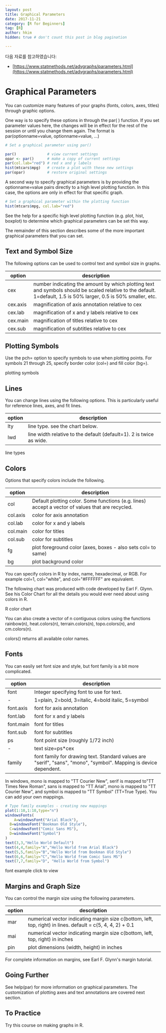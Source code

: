 ```yaml
---
layout: post  
title: Graphical Parameters
date: 2017-11-21  
category: [R for Beginners]  
tag: [R]  
author: hkim  
hidden: true # don't count this post in blog pagination  

---
```


다음 자료를 참고하였습니다:  
- [https://www.statmethods.net/advgraphs/parameters.html](https://www.statmethods.net/advgraphs/parameters.html)

# Graphical Parameters

You can customize many features of your graphs (fonts, colors, axes, titles) through graphic options.

One way is to specify these options in through the par( ) function. If you set parameter values here, the changes will be in effect for the rest of the session or until you change them again. The format is par(optionname=value, optionname=value, ...)

```r
# Set a graphical parameter using par()

par()              # view current settings
opar <- par()      # make a copy of current settings
par(col.lab="red") # red x and y labels
hist(mtcars$mpg)   # create a plot with these new settings
par(opar)          # restore original settings
```

A second way to specify graphical parameters is by providing the optionname=value pairs directly to a high level plotting function. In this case, the options are only in effect for that specific graph.

```r
# Set a graphical parameter within the plotting function
hist(mtcars$mpg, col.lab="red")
```

See the help for a specific high level plotting function (e.g. plot, hist, boxplot) to determine which graphical parameters can be set this way.

The remainder of this section describes some of the more important graphical parameters that you can set.


## Text and Symbol Size

The following options can be used to control text and symbol size in graphs.

option   | description
---------|----------------
cex      | number indicating the amount by which plotting text and symbols should be scaled relative to the default. 1=default, 1.5 is 50% larger, 0.5 is 50% smaller, etc.
cex.axis | magnification of axis annotation relative to cex
cex.lab  | magnification of x and y labels relative to cex
cex.main | magnification of titles relative to cex
cex.sub  | magnification of subtitles relative to cex


## Plotting Symbols

Use the pch= option to specify symbols to use when plotting points. For symbols 21 through 25, specify border color (col=) and fill color (bg=).

plotting symbols


## Lines

You can change lines using the following options. This is particularly useful for reference lines, axes, and fit lines.

option | description
-------|------------------------------
lty    | line type. see the chart below.
lwd    | line width relative to the default (default=1). 2 is twice as wide.

line types


## Colors

Options that specify colors include the following.

option   | description
---------|----------------------------
col      | Default plotting color. Some functions (e.g. lines) accept a vector of values that are recycled.
col.axis | color for axis annotation
col.lab  | color for x and y labels
col.main | color for titles
col.sub  | color for subtitles
fg       | plot foreground color (axes, boxes - also sets col= to same)
bg       | plot background color

You can specify colors in R by index, name, hexadecimal, or RGB.
For example col=1, col="white", and col="#FFFFFF" are equivalent.

The following chart was produced with code developed by Earl F. Glynn. See his Color Chart for all the details you would ever need about using colors in R.

R color chart

You can also create a vector of n contiguous colors using the functions rainbow(n), heat.colors(n), terrain.colors(n), topo.colors(n), and cm.colors(n).

colors() returns all available color names.


## Fonts

You can easily set font size and style, but font family is a bit more complicated.

option    | description
----------|---------------------------------------------------
font      | Integer specifying font to use for text.
-         | 1=plain, 2=bold, 3=italic, 4=bold italic, 5=symbol
font.axis | font for axis annotation
font.lab  | font for x and y labels
font.main | font for titles
font.sub  | font for subtitles
ps        | font point size (roughly 1/72 inch)
-         | text size=ps*cex
family    | font family for drawing text. Standard values are "serif", "sans", "mono", "symbol". Mapping is device dependent.

In windows, mono is mapped to "TT Courier New", serif is mapped to"TT Times New Roman", sans is mapped to "TT Arial", mono is mapped to "TT Courier New", and symbol is mapped to "TT Symbol" (TT=True Type). You can add your own mappings.

```r
# Type family examples - creating new mappings
plot(1:10,1:10,type="n")
windowsFonts(
 	A=windowsFont("Arial Black"),
  B=windowsFont("Bookman Old Style"),
  C=windowsFont("Comic Sans MS"),
  D=windowsFont("Symbol")
)
text(3,3,"Hello World Default")
text(4,4,family="A","Hello World from Arial Black")
text(5,5,family="B","Hello World from Bookman Old Style")
text(6,6,family="C","Hello World from Comic Sans MS")
text(7,7,family="D", "Hello World from Symbol")
```

font example click to view


## Margins and Graph Size

You can control the margin size using the following parameters.

option | description
-------|---------------------
mar    | numerical vector indicating margin size c(bottom, left, top, right) in lines. default = c(5, 4, 4, 2) + 0.1
mai    | numerical vector indicating margin size c(bottom, left, top, right) in inches
pin    | plot dimensions (width, height) in inches

For complete information on margins, see Earl F. Glynn's margin tutorial.


## Going Further

See help(par) for more information on graphical parameters. The customization of plotting axes and text annotations are covered next section.


## To Practice

Try this course on making graphs in R.
